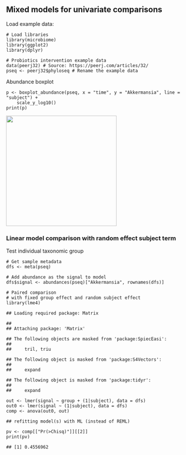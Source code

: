 <!--
  %\VignetteEngine{knitr::rmarkdown}
  %\VignetteIndexEntry{microbiome tutorial - comparisons}
  %\usepackage[utf8]{inputenc}
  %\VignetteEncoding{UTF-8}  
-->
Mixed models for univariate comparisons
---------------------------------------

Load example data:

    # Load libraries
    library(microbiome)
    library(ggplot2)
    library(dplyr)

    # Probiotics intervention example data 
    data(peerj32) # Source: https://peerj.com/articles/32/
    pseq <- peerj32$phyloseq # Rename the example data

Abundance boxplot

    p <- boxplot_abundance(pseq, x = "time", y = "Akkermansia", line = "subject") +
        scale_y_log10()
    print(p)

<img src="Mixedmodels_files/figure-markdown_strict/boxplot2-1.png" width="300px" />

### Linear model comparison with random effect subject term

Test individual taxonomic group

    # Get sample metadata
    dfs <- meta(pseq)

    # Add abundance as the signal to model
    dfs$signal <- abundances(pseq)["Akkermansia", rownames(dfs)]

    # Paired comparison
    # with fixed group effect and random subject effect
    library(lme4)

    ## Loading required package: Matrix

    ## 
    ## Attaching package: 'Matrix'

    ## The following objects are masked from 'package:SpiecEasi':
    ## 
    ##     tril, triu

    ## The following object is masked from 'package:S4Vectors':
    ## 
    ##     expand

    ## The following object is masked from 'package:tidyr':
    ## 
    ##     expand

    out <- lmer(signal ~ group + (1|subject), data = dfs)
    out0 <- lmer(signal ~ (1|subject), data = dfs)
    comp <- anova(out0, out)

    ## refitting model(s) with ML (instead of REML)

    pv <- comp[["Pr(>Chisq)"]][[2]]
    print(pv)

    ## [1] 0.4556962
